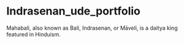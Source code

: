 # Indrasenan_ude_portfolio
Mahabali, also known as Bali, Indrasenan, or Māveli, is a daitya king featured in Hinduism.
